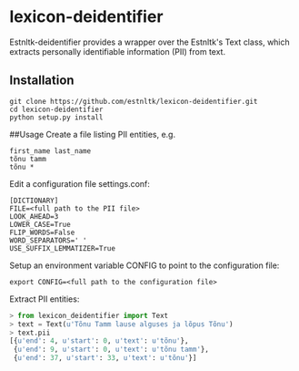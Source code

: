 # lexicon-deidentifier
Estnltk-deidentifier provides a wrapper over the Estnltk's Text class, which extracts personally identifiable information (PII) from text. 

## Installation
```
git clone https://github.com/estnltk/lexicon-deidentifier.git
cd lexicon-deidentifier
python setup.py install
```

##Usage
Create a file listing PII entities, e.g.
```
first_name last_name
tõnu tamm
tõnu *
```

Edit a configuration file settings.conf:
```
[DICTIONARY]
FILE=<full path to the PII file>
LOOK_AHEAD=3
LOWER_CASE=True
FLIP_WORDS=False
WORD_SEPARATORS=' '
USE_SUFFIX_LEMMATIZER=True
```

Setup an environment variable CONFIG to point to the configuration file:
```
export CONFIG=<full path to the configuration file>
```

Extract PII entities:
```python
> from lexicon_deidentifier import Text
> text = Text(u'Tõnu Tamm lause alguses ja lõpus Tõnu')
> text.pii
[{u'end': 4, u'start': 0, u'text': u'tõnu'},
 {u'end': 9, u'start': 0, u'text': u'tõnu tamm'},
 {u'end': 37, u'start': 33, u'text': u'tõnu'}]
```
